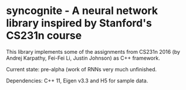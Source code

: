 # syncognite - A neural network library inspired by Stanford's CS231n course

This library implements some of the assignments from CS231n 2016 (by Andrej Karpathy, Fei-Fei Li, Justin Johnson) as C++ framework.

Current state: pre-alpha (work of RNNs very much unfinished.

Dependencies:
C++ 11, Eigen v3.3 and H5 for sample data.

